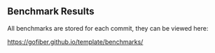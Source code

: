 ## Benchmark Results

All benchmarks are stored for each commit, they can be viewed here:

https://gofiber.github.io/template/benchmarks/
